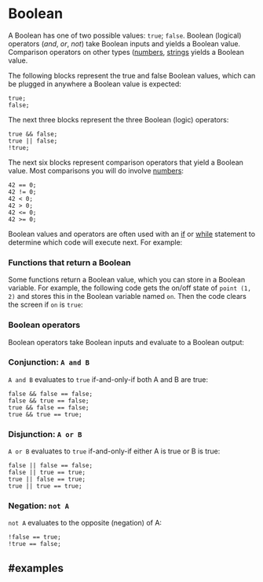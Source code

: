 # Boolean

A Boolean has one of two possible values: `true`; `false`.  Boolean (logical) operators (*and*, *or*, *not*) take Boolean inputs and yields a Boolean value. Comparison operators on other types ([numbers](/types/number), [strings](/types/string) yields a Boolean value.

The following blocks represent the true and false Boolean values, which can be plugged in anywhere a Boolean value is expected:

```block
true;
false;
```

The next three blocks represent the three Boolean (logic) operators:

```block
true && false;
true || false;
!true;
```

The next six blocks represent comparison operators that yield a Boolean value. Most comparisons you will do involve [numbers](/types/number):

```block
42 == 0;
42 != 0;
42 < 0;
42 > 0;
42 <= 0;
42 >= 0;
```

Boolean values and operators are often used with an [if](/blocks/logic/if) or [while](/blocks/loops/while) statement to determine which code will execute next. For example:

### Functions that return a Boolean

Some functions return a Boolean value, which you can store in a Boolean variable. For example, the following code gets the on/off state of `point (1, 2)` and stores this in the Boolean variable named `on`. Then the code clears the screen if `on` is `true`:

### Boolean operators

Boolean operators take Boolean inputs and evaluate to a Boolean output:

### Conjunction: `A and B`

`A and B` evaluates to `true` if-and-only-if both A and B are true:

```block
false && false == false;
false && true == false;
true && false == false;
true && true == true;
```

### Disjunction: `A or B`

`A or B` evaluates to `true` if-and-only-if either A is true or B is true:

```block
false || false == false;
false || true == true;
true || false == true;
true || true == true;
```

### Negation: `not A`

`not A` evaluates to the opposite (negation) of A:

```block
!false == true;
!true == false;
```

## #examples
